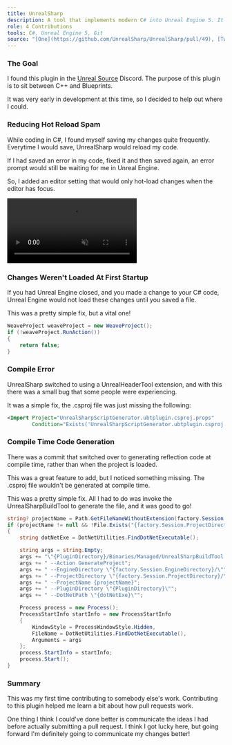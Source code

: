 ```yaml
---
title: UnrealSharp
description: A tool that implements modern C# into Unreal Engine 5. It features full packaging support, as well as blazing fast hot-loading.
role: 4 Contributions
tools: C#, Unreal Engine 5, Git
source: "[One](https://github.com/UnrealSharp/UnrealSharp/pull/49), [Two](https://github.com/UnrealSharp/UnrealSharp/pull/50), [Three](https://github.com/UnrealSharp/UnrealSharp/pull/160), [Four](https://github.com/UnrealSharp/UnrealSharp/pull/169)"
---
```


### The Goal

I found this plugin in the [Unreal Source](https://discord.com/invite/unrealsource) Discord. The purpose of this plugin is to sit between C++ and Blueprints.

It was very early in development at this time, so I decided to help out where I could.

### Reducing Hot Reload Spam

While coding in C#, I found myself saving my changes quite frequently. Everytime I would save, UnrealSharp would reload my code.

If I had saved an error in my code, fixed it and then saved again, an error prompt would still be waiting for me in Unreal Engine.

So, I added an editor setting that would only hot-load changes when the editor has focus.

<video class="fit-video" src="videos/backdrop.mp4#t=0.1" type="video/mp4" preload="metadata" controls muted></video>

### Changes Weren't Loaded At First Startup

If you had Unreal Engine closed, and you made a change to your C# code, Unreal Engine would not load these changes until you saved a file.

This was a pretty simple fix, but a vital one!

```c#
WeaveProject weaveProject = new WeaveProject();
if (!weaveProject.RunAction())
{
    return false;
}
```

### Compile Error

UnrealSharp switched to using a UnrealHeaderTool extension, and with this there was a small bug that some people were experiencing.

It was a simple fix, the .csproj file was just missing the following:

```xml
<Import Project="UnrealSharpScriptGenerator.ubtplugin.csproj.props" 
        Condition="Exists('UnrealSharpScriptGenerator.ubtplugin.csproj.props')" />
```

### Compile Time Code Generation

There was a commit that switched over to generating reflection code at compile time, rather than when the project is loaded.

This was a great feature to add, but I noticed something missing. The .csproj file wouldn't be generated at compile time.

This was a pretty simple fix. All I had to do was invoke the UnrealSharpBuildTool to generate the file, and it was good to go!

```c#
string? projectName = Path.GetFileNameWithoutExtension(factory.Session.ProjectFile);
if (projectName != null && !File.Exists("{factory.Session.ProjectDirectory}/Script/Managed{projectName}.csproj"))
{
    string dotNetExe = DotNetUtilities.FindDotNetExecutable();

    string args = string.Empty;
    args += "\"{PluginDirectory}/Binaries/Managed/UnrealSharpBuildTool.dll\"";
    args += " --Action GenerateProject";
    args += " --EngineDirectory \"{factory.Session.EngineDirectory}/\"";
    args += " --ProjectDirectory \"{factory.Session.ProjectDirectory}/\"";
    args += " --ProjectName {projectName}";
    args += " --PluginDirectory \"{PluginDirectory}\"";
    args += " --DotNetPath \"{dotNetExe}\"";

    Process process = new Process();
    ProcessStartInfo startInfo = new ProcessStartInfo
    {
        WindowStyle = ProcessWindowStyle.Hidden,
        FileName = DotNetUtilities.FindDotNetExecutable(),
        Arguments = args
    };
    process.StartInfo = startInfo;
    process.Start();
}
```

### Summary

This was my first time contributing to somebody else's work. Contributing to this plugin helped me learn a bit about how pull requests work.

One thing I think I could've done better is communicate the ideas I had before actually submitting a pull request. I think I got lucky here, but going forward I'm definitely going to communicate my changes better!